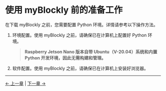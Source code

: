 # 使用 myBlockly 前的准备工作

在下载 myBlockly 之前，您需要配置 Python 环境。详情请参考以下操作方法。

1. 环境配置。使用 myBlockly 之前，请确保已在计算机上配置好 Python 环境。

   > **Raspberry Jetson Nano 版本自带 Ubuntu（V-20.04）系统和内置 Python 开发环境，因此无需构建和管理。**
2. 软件配置。使用 myBlockly 之前，请确保已在计算机上安装好浏览器。
---

[← 上一章](./README.md) | [下一章 →](./5.1.2-install_uninstall.md)